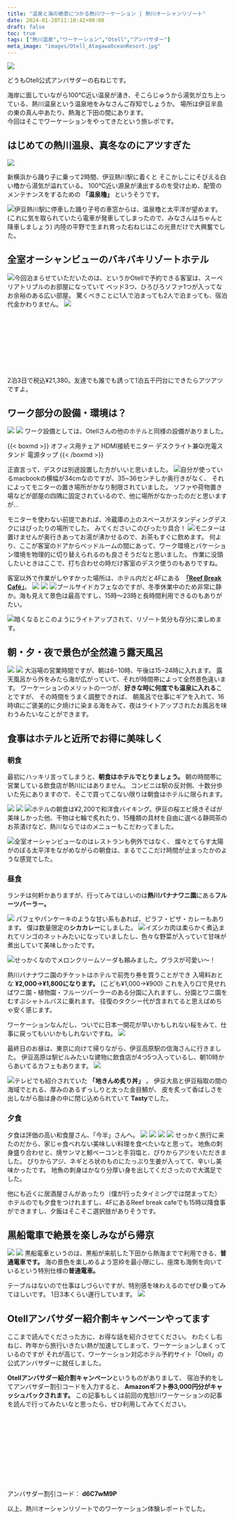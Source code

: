 ```yaml
---
title: "温泉と海の絶景につかる熱川ワーケーション | 熱川オーシャンリゾート"
date: 2024-01-28T11:10:42+09:00
draft: false
toc: true
tags: ["熱川温泉","ワーケーション","Otell","アンバサダー"]
meta_image: "images/Otell_AtagawaOceanResort.jpg"
---
```

![](https://pbs.twimg.com/media/GE2ybuhboAAxUcL?format=jpg&name=4096x4096)

どうもOtell公式アンバサダーの右ねじです。

海岸に面していながら100℃近い温泉が湧き、そこらじゅうから湯気が立ち上っている、熱川温泉という温泉地をみなさんご存知でしょうか。
場所は伊豆半島の東の真ん中あたり、熱海と下田の間にあります。<br>
今回はそこでワーケーションをやってきたという旅レポです。

<!--more-->

## はじめての熱川温泉、真冬なのにアツすぎた
![](https://pbs.twimg.com/media/GE21PEEbAAAfhzu?format=jpg&name=4096x4096)

新横浜から踊り子に乗って2時間、伊豆熱川駅に着くと
そこかしこにそびえる白い櫓から湯気が溢れている。
100℃近い源泉が湧出するのを受け止め、配管のメンテナンスをするための  **「温泉櫓」** というそうです。

![](https://pbs.twimg.com/media/GE2x-cwaMAA5hmR?format=jpg&name=4096x4096)伊豆熱川駅に停車した踊り子号の車窓からは、温泉櫓と太平洋が望めます。(これに気を取られていたら電車が発車してしまったので、みなさんはちゃんと降車しましょう)
内陸の平野で生まれ育った右ねじはこの光景だけで大興奮でした。

## 全室オーシャンビューのバキバキリゾートホテル
![](https://pbs.twimg.com/media/GE2yeMQbMAAboXN?format=jpg&name=4096x4096)今回泊まらせていただいたのは、というかOtellで予約できる客室は、スーペリアトリプルのお部屋になっていて
ベッド3つ、ひろびろソファ1つが入ってなお余裕のある広い部屋。
驚くべきことに1人で泊まっても2人で泊まっても、宿泊代金かわりません。
![](https://pbs.twimg.com/media/GE2yPBJagAA0rqp?format=jpg&name=4096x4096)

<div class="iframely-embed"><div class="iframely-responsive" style="height: 140px; padding-bottom: 0;"><a href="https://otell.jp/atagawa_oceanresort/" data-iframely-url="//iframely.net/9XZvNFS?card=small"></a></div></div><script async src="//iframely.net/embed.js"></script>
2泊3日で税込¥21,380。友達でも誰でも誘って1泊五千円台にできたらアツアツですよ。

## ワーク部分の設備・環境は？
![](https://pbs.twimg.com/media/GE2yUU-bgAAELLp?format=jpg&name=4096x4096)
![](https://pbs.twimg.com/media/GE2yZb8a4AAgN7O?format=jpg&name=4096x4096)
ワーク設備としては、Otellさんの他のホテルと同様の設備がありました。

{{< boxmd >}}
オフィス用チェア
HDMI接続モニター
デスクライト兼Qi充電スタンド
電源タップ
{{< /boxmd >}}

正直言って、デスクは別途設置した方がいいと思いました。
![](https://pbs.twimg.com/media/GE216m1bwAAYLZV?format=jpg&name=4096x4096)自分が使っているmacbookの横幅が34cmなのですが、35~36センチしか奥行きがなく、
それによってモニターの置き場所がかなり制限されていました。
ソファや荷物置き場などが部屋の四隅に固定されているので、他に場所がなかったのだと思いますが…

モニターを使わない前提であれば、冷蔵庫の上のスペースがスタンディングデスクにはぴったりの場所でした。
みてくださいこのぴったり具合！
![](https://pbs.twimg.com/media/GE2y4FibYAA7Dyi?format=jpg&name=4096x4096)モニターは置けませんが奥行きあってお湯が沸かせるので、お茶もすぐに飲めます。
何より、ここが客室のドアからベッドルームの間にあって、ワーク環境とバケーション環境を物理的に切り替えられるのも良さそうだなと思いました。
作業に没頭したいときはここで、打ち合わせの時だけ客室のデスク使うのもありですね。

客室以外で作業がしやすかった場所は、ホテル内だと4Fにある　[**「Reef Break Café」**](https://atagawa-ocean-resort.com/poolcafe/)。
![](https://pbs.twimg.com/media/GE2zrZLaoAAIhHX?format=jpg&name=4096x4096)
![](https://pbs.twimg.com/media/GE2ztbnasAAOyi5?format=jpg&name=4096x4096)
![](https://pbs.twimg.com/media/GE21ZSMbEAEE99e?format=jpg&name=4096x4096)プールサイドカフェなのですが、冬季休業中のため非常に静か。海も見えて景色は最高ですし、15時〜23時と長時間利用できるのもありがたい。

![](https://pbs.twimg.com/media/GE2zpyzaEAE9cED?format=jpg&name=4096x4096)暗くなるとこのようにライトアップされて、リゾート気分も存分に楽しめます。

## 朝・夕・夜で景色が全然違う露天風呂
![](images/Onsen_Female_OpenAirBath.jpg)
![](images/Onsen_Male_OpenAirBath.jpg)
大浴場の営業時間ですが、朝は6−10時、午後は15−24時に入れます。
露天風呂から外をみたら海が広がっていて、それが時間帯によって全然景色違います。
ワーケーションのメリットの一つが、**好きな時に何度でも温泉に入れる**ことですが、
その時間をうまく調整できれば、
朝風呂で仕事にギアを入れて、16時頃にご褒美的に夕焼けに染まる海をみて、夜はライトアップされたお風呂を味わうみたいなことができます。

## 食事はホテルと近所でお得に美味しく

### 朝食
最初にハッキリ言ってしまうと、**朝食はホテルでとりましょう。**
朝の時間帯に営業している飲食店が熱川にはありません。
コンビニは駅の反対側、十数分歩いた先にありますので、そこで買ってこない限りは朝食はホテルに限られます。

![](https://pbs.twimg.com/media/GE21ym9asAAAB4R?format=jpg&name=4096x4096)
![](https://pbs.twimg.com/media/GE212VZaoAA1EQQ?format=jpg&name=4096x4096)
![](https://pbs.twimg.com/media/GE2z9t7acAAmDXz?format=jpg&name=4096x4096)ホテルの朝食は¥2,200で和洋食バイキング。伊豆の桜エビ焼きそばが美味しかった他、干物は七輪で炙れたり、15種類の具材を自由に選べる静岡茶のお茶漬けなど、熱川ならではのメニューもこだわってました。

![](https://pbs.twimg.com/media/GE2z50MbsAA2auG?format=jpg&name=4096x4096)全室オーシャンビューなのはレストランも例外ではなく、
燦々とてらす太陽がのぼる太平洋をながめながらの朝食は、まるでここだけ時間が止まったかのような感覚でした。

### 昼食
ランチは何軒かありますが、行ってみてほしいのは**熱川バナナワニ園**にある**フルーツパーラー。**

![](https://pbs.twimg.com/media/GE21GXzasAAVhm1?format=jpg&name=4096x4096)
パフェやパンケーキのような甘い系もあれば、ピラフ・ピザ・カレーもあります。
僕は数量限定の**シカカレー**にしました。
![](https://pbs.twimg.com/media/GE21D5zbgAAAUK-?format=jpg&name=4096x4096)イズシカ肉は柔らかく煮込まれてリンゴのネットみたいになっていましたし、色々な野菜が入っていて甘味が煮出していて美味しかったです。

![](https://pbs.twimg.com/media/GE21IcBbQAAYsDS?format=jpg&name=4096x4096)せっかくなのでメロンクリームソーダも頼みました。グラスが可愛い〜！

熱川バナナワニ園のチケットはホテルで前売り券を買うことができ
入場料おとな **¥2,000→¥1,800になります。**
(こども¥1,000→¥900)
これを入り口で見せればワニ園・植物園・フルーツパーラーのある分園に入れますし、分園とワニ園をむすぶシャトルバスに乗れます。
往復のタクシー代が含まれてると思えばめちゃ安く感じます。

ワーケーションなんだし、ついでに日本一開花が早いかもしれない桜をみて、仕事に戻ってもいいかもしれないですね。
![](https://pbs.twimg.com/media/GE206WHbQAA6jtk?format=jpg&name=4096x4096)

最終日のお昼は、東京に向けて帰りながら、伊豆高原駅の信海さんに行きました。
伊豆高原は駅ビルみたいな建物に飲食店が4つ5つ入っているし、朝10時からあいてるカフェもあります。
![](https://pbs.twimg.com/media/GE22q1abQAATFe5?format=jpg&name=4096x4096)

![](https://pbs.twimg.com/media/GE22ssibkAA7M7T?format=jpg&name=4096x4096)テレビでも紹介されていた **「地きんめ炙り丼」** 。
伊豆大島と伊豆稲取の間の海域でとれる、厚みのあるずっしりと太った金目鯛が、
皮を炙って香ばしさを出しながら脂は身の中に閉じ込められていて
**Tasty**でした。

### 夕食
夕食は評価の高い和食屋さん、「今半」さんへ。
![](https://pbs.twimg.com/media/GE2y9FkawAAuunP?format=jpg&name=4096x4096)
![](https://pbs.twimg.com/media/GE2y_X2bEAAZb64?format=jpg&name=4096x4096)
![](https://pbs.twimg.com/media/GE2y6pyaoAA0A0C?format=jpg&name=4096x4096)
![](https://pbs.twimg.com/media/GE2zCgJaoAAKPL6?format=jpg&name=4096x4096)
せっかく旅行に来たのだから、家じゃ食べれない美味しい料理を食べたいなと思って。
地魚の刺身盛り合わせと、焼サンマと鯨ベーコンと手羽塩と、ぴりからアジをいただきました。
ぴりからアジ、ネギとろ状のものにたっぷり生姜が入ってて、辛いし美味かったです。
地魚の刺身はかなり分厚い身を出してくださったので大満足でした。

他にも近くに居酒屋さんがあったり（僕が行ったタイミングでは閉まってた）
ホテルのでも夕食をつけれますし、4FにあるReef break cafeでも15時以降食事ができますし、夕飯はそこそこ選択肢がありそうです。

## 黒船電車で絶景を楽しみながら帰京
![](https://pbs.twimg.com/media/GE22yqTa8AAWzyN?format=jpg&name=4096x4096)
![](https://pbs.twimg.com/media/GE220osacAA_NMW?format=jpg&name=4096x4096)
黒船電車というのは、黒船が来航した下田から熱海までで利用できる、**普通電車です。**
海の景色を楽しめるよう窓枠を最小限にし、座席も海側を向いているという特別仕様の**普通電車。**

テーブルはないので仕事はしづらいですが、特別感を味わえるのでぜひ乗ってみてほしいです。
1日3本くらい運行しています。
![](https://pbs.twimg.com/media/GE222dqaIAA7v4V?format=jpg&name=4096x4096)


## Otellアンバサダー紹介割キャンペーンやってます
ここまで読んでくださった方に、お得な話を紹介させてください。
わたくし右ねじ、昨年から旅行いきたい熱が加速してしまって、ワーケーションしまくっているのですが
それが高じて、ワーケーション対応ホテル予約サイト「Otell」の公式アンバサダーに就任しました。

**Otellアンバサダー紹介割キャンペーン**というものがありまして、
宿泊予約をしてアンバサダー割引コードを入力すると、
**Amazonギフト券3,000円分がキャッシュバックされます。**
この記事もしくは前回の鬼怒川ワーケーションの記事を読んで行ってみたいなと思ったら、ぜひ利用してみてください。
<div class="iframely-embed"><div class="iframely-responsive" style="height: 140px; padding-bottom: 0;"><a href="https://otell.jp/ambassador/" data-iframely-url="//iframely.net/3odixU1?card=small"></a></div></div><script async src="//iframely.net/embed.js"></script>
<br>

アンバサダー割引コード： **d6C7wM9P**

以上、熱川オーシャンリゾートでのワーケーション体験レポートでした。
